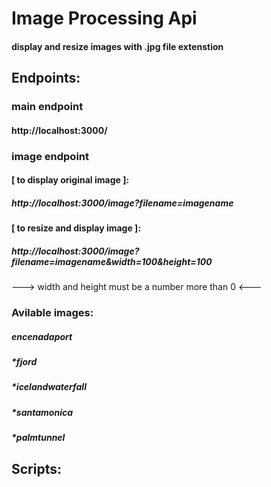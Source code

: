 # Image Processing Api
#### display and resize images with .jpg file extenstion

## Endpoints:

### **main endpoint**
#### http://localhost:3000/

### **image endpoint**

#### [ to display original image ]:
##### http://localhost:3000/image?filename=imagename

#### [ to resize and display image ]:
##### http://localhost:3000/image?filename=imagename&width=100&height=100
---> width and height must be a number more than 0 <---

### **Avilable images:**
##### *encenadaport*
##### *fjord
##### *icelandwaterfall
##### *santamonica
##### *palmtunnel

## Scripts:
